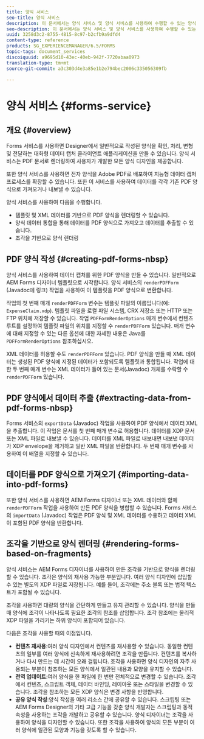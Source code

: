 ```yaml
---
title: 양식 서비스
seo-title: 양식 서비스
description: 이 문서에서는 양식 서비스 및 양식 서비스를 사용하여 수행할 수 있는 양식 관련 작업에 대해 설명합니다.
seo-description: 이 문서에서는 양식 서비스 및 양식 서비스를 사용하여 수행할 수 있는 양식 관련 작업에 대해 설명합니다.
uuid: 3258d3c2-8755-4815-8c97-b2cfb9a9dfd4
content-type: reference
products: SG_EXPERIENCEMANAGER/6.5/FORMS
topic-tags: document_services
discoiquuid: a9695d10-43ec-40eb-942f-7720abaa0973
translation-type: tm+mt
source-git-commit: a3c303d4e3a85e1b2e794bec2006c335056309fb

---
```



# 양식 서비스 {#forms-service}

## 개요 {#overview}

Forms 서비스를 사용하면 Designer에서 일반적으로 작성된 양식을 확인, 처리, 변형 및 전달하는 대화형 데이터 캡처 클라이언트 애플리케이션을 만들 수 있습니다. 양식 서비스는 PDF 문서로 렌더링하여 사용자가 개발한 모든 양식 디자인을 제공합니다.

또한 양식 서비스를 사용하면 전자 양식을 Adobe PDF로 배포하여 지능형 데이터 캡처 프로세스를 확장할 수 있습니다. 또한 이 서비스를 사용하여 데이터를 각각 기존 PDF 양식으로 가져오거나 내보낼 수 있습니다.

양식 서비스를 사용하여 다음을 수행합니다.

* 템플릿 및 XML 데이터를 기반으로 PDF 양식을 렌더링할 수 있습니다.
* 양식 데이터 통합을 통해 데이터를 PDF 양식으로 가져오고 데이터를 추출할 수 있습니다.
* 조각을 기반으로 양식 렌더링

## PDF 양식 작성 {#creating-pdf-forms-nbsp}

양식 서비스를 사용하여 데이터 캡처를 위한 PDF 양식을 만들 수 있습니다. 일반적으로 AEM Forms 디자이너 템플릿으로 시작합니다. 양식 서비스의 `renderPDFForm` (Javadoc에 링크) 작업을 사용하여 이 템플릿을 PDF 양식으로 변환합니다.

작업의 첫 번째 매개 `renderPDFForm` 변수는 템플릿 파일의 이름입니다(예: `ExpenseClaim.xdp`). 템플릿 파일을 로컬 파일 시스템, CRX 저장소 또는 HTTP 또는 FTP 위치에 저장할 수 있습니다. 작업 `PDFFormRenderOptions` 매개 변수에서 컨텐츠 루트를 설정하여 템플릿 파일의 위치를 지정할 수 `renderPDFForm` 있습니다. 매개 변수에 대해 지정할 수 있는 다른 옵션에 대한 자세한 내용은 Java를 `PDFFormRenderOptions` 참조하십시오.

XML 데이터를 허용할 수도 `renderPDFForm` 있습니다. PDF 양식을 만들 때 XML 데이터는 생성된 PDF 양식에 지정된 데이터가 포함되도록 템플릿과 통합됩니다. 작업에 대한 두 번째 매개 변수는 XML 데이터가 들어 있는 문서(Javadoc) 개체를 수락할 수 `renderPDFForm` 있습니다.

## PDF 양식에서 데이터 추출 {#extracting-data-from-pdf-forms-nbsp}

Forms 서비스의 `exportData` (Javadoc) 작업을 사용하여 PDF 양식에서 데이터 XML을 추출합니다. 이 작업은 문서를 첫 번째 매개 변수로 허용합니다. 데이터를 XDP 문서 또는 XML 파일로 내보낼 수 있습니다. 데이터를 XML 파일로 내보내면 내보낸 데이터가 XDP envelope을 제거하고 일반 XML 파일을 반환합니다. 두 번째 매개 변수를 사용하여 이 배열을 지정할 수 있습니다.

## 데이터를 PDF 양식으로 가져오기 {#importing-data-into-pdf-forms}

또한 양식 서비스를 사용하면 AEM Forms 디자이너 또는 XML 데이터와 함께 `renderPDFForm` 작업을 사용하여 만든 PDF 양식을 병합할 수 있습니다. Forms 서비스의 `importData` (Javadoc) 작업은 PDF 양식 및 XML 데이터를 수용하고 데이터 XML이 포함된 PDF 양식을 반환합니다.

## 조각을 기반으로 양식 렌더링 {#rendering-forms-based-on-fragments}

양식 서비스는 AEM Forms 디자이너를 사용하여 만든 조각을 기반으로 양식을 렌더링할 수 있습니다. 조각은 양식의 재사용 가능한 부분입니다. 여러 양식 디자인에 삽입할 수 있는 별도의 XDP 파일로 저장됩니다. 예를 들어, 조각에는 주소 블록 또는 법적 텍스트가 포함될 수 있습니다.

조각을 사용하면 대량의 양식을 간단하게 만들고 유지 관리할 수 있습니다. 양식을 만들 때 양식에 조각이 나타나도록 필요한 조각의 참조를 삽입합니다. 조각 참조에는 물리적 XDP 파일을 가리키는 하위 양식이 포함되어 있습니다.

다음은 조각을 사용할 때의 이점입니다.

* **컨텐츠 재사용**:여러 양식 디자인에서 컨텐츠를 재사용할 수 있습니다. 동일한 컨텐츠의 일부를 여러 양식에 신속하게 재사용하려면 조각을 만듭니다. 컨텐츠를 복사하거나 다시 만드는 데 시간이 오래 걸립니다. 조각을 사용하면 양식 디자인의 자주 사용되는 부분이 참조하는 모든 양식에서 일관된 내용과 모양을 유지할 수 있습니다.
* **전역 업데이트**:여러 양식을 한 파일에 한 번만 전체적으로 변경할 수 있습니다. 조각에서 컨텐츠, 스크립트 객체, 데이터 바인딩, 레이아웃 또는 스타일을 변경할 수 있습니다. 조각을 참조하는 모든 XDP 양식은 변경 사항을 반영합니다.
* **공유 양식 작성**:양식 작성을 여러 리소스 간에 공유할 수 있습니다. 스크립팅 또는 AEM Forms Designer의 기타 고급 기능을 갖춘 양식 개발자는 스크립팅과 동적 속성을 사용하는 조각을 개발하고 공유할 수 있습니다. 양식 디자이너는 조각을 사용하여 양식을 디자인할 수 있습니다. 또한 조각을 사용하여 양식의 모든 부분이 여러 양식에 일관된 모양과 기능을 갖도록 할 수 있습니다.


